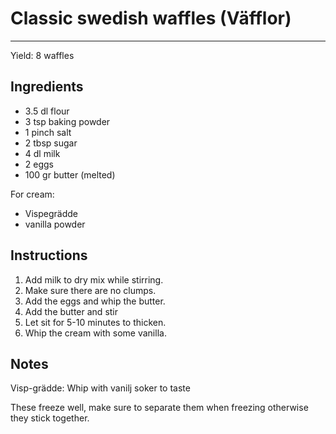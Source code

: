 # Classic swedish waffles (Väfflor)
---
Yield: 8 waffles

## Ingredients
- 3.5 dl flour
- 3 tsp baking powder
- 1 pinch salt
- 2 tbsp sugar
- 4 dl milk
- 2 eggs
- 100 gr butter (melted)

For cream:
- Vispegrädde
- vanilla powder

## Instructions
1. Add milk to dry mix while stirring.
2. Make sure there are no clumps.
3. Add the eggs and whip the butter.
4. Add the butter and stir
5. Let sit for 5-10 minutes to thicken.
6. Whip the cream with some vanilla.


## Notes

Visp-grädde: Whip with vanilj soker to taste 

These freeze well, make sure to separate them when freezing otherwise they stick together.
